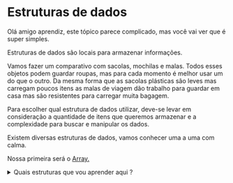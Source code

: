 # Estruturas de dados

Olá amigo aprendiz, este tópico parece complicado, mas você vai ver que é super simples. 

Estruturas de dados são locais para armazenar informações. 

Vamos fazer um comparativo com sacolas, mochilas e malas. Todos esses objetos podem guardar roupas, mas para cada momento é melhor usar um do que o outro. Da mesma forma que as sacolas plásticas são leves mas carregam poucos itens as malas de viagem dão trabalho para guardar em casa mas são resistentes para carregar muita bagagem. 

Para escolher qual estrutura de dados utilizar, deve-se levar em consideração a quantidade de itens que queremos armazenar e a complexidade para buscar e manipular os dados. 

Existem diversas estruturas de dados, vamos conhecer uma a uma com calma.

Nossa primeira será o [Array.](array)

<details>
  <summary>Quais estruturas que vou aprender aqui ?</summary>
    * Array
    * Matrix (Matriz)
    * LinkedList (lista encadeada)
    * Queue (Filas)
    * Stack (Pilhas)
    * Binary Tree (árvores binárias)
    * Graph (Grafos)
    * Hashing
</details>

